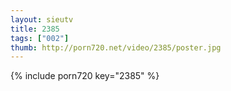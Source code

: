 ```yaml
--- 
layout: sieutv
title: 2385
tags: ["002"]
thumb: http://porn720.net/video/2385/poster.jpg
---
```

{% include porn720 key="2385" %} 
